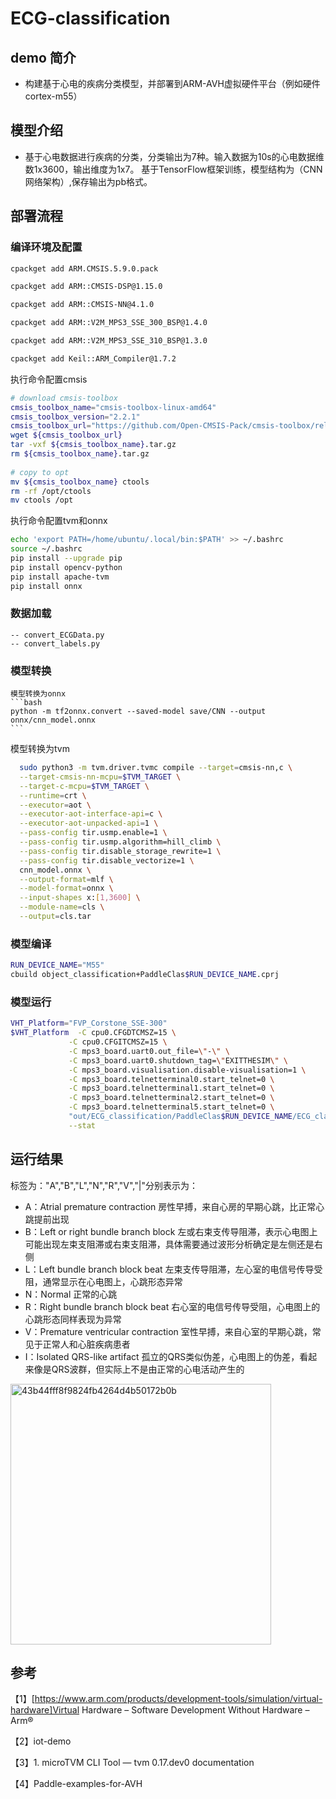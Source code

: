 # ECG-classification
##  demo 简介
  - 构建基于心电的疾病分类模型，并部署到ARM-AVH虚拟硬件平台（例如硬件cortex-m55）
## 模型介绍
  - 基于心电数据进行疾病的分类，分类输出为7种。输入数据为10s的心电数据维数1x3600，输出维度为1x7。
   基于TensorFlow框架训练，模型结构为（CNN网络架构）,保存输出为pb格式。
##  部署流程
 ### 编译环境及配置
 ```bash
 cpackget add ARM.CMSIS.5.9.0.pack

 cpackget add ARM::CMSIS-DSP@1.15.0

cpackget add ARM::CMSIS-NN@4.1.0

cpackget add ARM::V2M_MPS3_SSE_300_BSP@1.4.0

cpackget add ARM::V2M_MPS3_SSE_310_BSP@1.3.0

cpackget add Keil::ARM_Compiler@1.7.2
 ```
执行命令配置cmsis
```bash
# download cmsis-toolbox
cmsis_toolbox_name="cmsis-toolbox-linux-amd64"
cmsis_toolbox_version="2.2.1"
cmsis_toolbox_url="https://github.com/Open-CMSIS-Pack/cmsis-toolbox/releases/download/${cmsis_toolbox_version}/${cmsis_toolbox_name}.tar.gz"
wget ${cmsis_toolbox_url}
tar -vxf ${cmsis_toolbox_name}.tar.gz
rm ${cmsis_toolbox_name}.tar.gz
 
# copy to opt
mv ${cmsis_toolbox_name} ctools
rm -rf /opt/ctools
mv ctools /opt
```
执行命令配置tvm和onnx 
 ```bash
echo 'export PATH=/home/ubuntu/.local/bin:$PATH' >> ~/.bashrc
source ~/.bashrc
pip install --upgrade pip
pip install opencv-python
pip install apache-tvm
pip install onnx
```
 ### 数据加载
    -- convert_ECGData.py
    -- convert_labels.py
 ### 模型转换
    模型转换为onnx
    ```bash
    python -m tf2onnx.convert --saved-model save/CNN --output  onnx/cnn_model.onnx
    ```
   模型转换为tvm
  ```bash TVM_TARGET="cortex-m55"
    sudo python3 -m tvm.driver.tvmc compile --target=cmsis-nn,c \
    --target-cmsis-nn-mcpu=$TVM_TARGET \
    --target-c-mcpu=$TVM_TARGET \
    --runtime=crt \
    --executor=aot \
    --executor-aot-interface-api=c \
    --executor-aot-unpacked-api=1 \
    --pass-config tir.usmp.enable=1 \
    --pass-config tir.usmp.algorithm=hill_climb \
    --pass-config tir.disable_storage_rewrite=1 \
    --pass-config tir.disable_vectorize=1 \
    cnn_model.onnx \
    --output-format=mlf \
    --model-format=onnx \
    --input-shapes x:[1,3600] \
    --module-name=cls \
    --output=cls.tar
  ```
 ### 模型编译
 ```bash
 RUN_DEVICE_NAME="M55"
 cbuild object_classification+PaddleClas$RUN_DEVICE_NAME.cprj
 ```
 ### 模型运行
 ```bash
VHT_Platform="FVP_Corstone_SSE-300"
$VHT_Platform  -C cpu0.CFGDTCMSZ=15 \
              -C cpu0.CFGITCMSZ=15 \
              -C mps3_board.uart0.out_file=\"-\" \
              -C mps3_board.uart0.shutdown_tag=\"EXITTHESIM\" \
              -C mps3_board.visualisation.disable-visualisation=1 \
              -C mps3_board.telnetterminal0.start_telnet=0 \
              -C mps3_board.telnetterminal1.start_telnet=0 \
              -C mps3_board.telnetterminal2.start_telnet=0 \
              -C mps3_board.telnetterminal5.start_telnet=0 \
              "out/ECG_classification/PaddleClas$RUN_DEVICE_NAME/ECG_classification.axf" \
              --stat
  ```
 ## 运行结果
标签为："A","B","L","N","R","V","|"分别表示为：
 - A：Atrial premature contraction 房性早搏，来自心房的早期心跳，比正常心跳提前出现
 - B：Left or right bundle branch block  左或右束支传导阻滞，表示心电图上可能出现左束支阻滞或右束支阻滞，具体需要通过波形分析确定是左侧还是右侧
 - L：Left bundle branch block beat 左束支传导阻滞，左心室的电信号传导受阻，通常显示在心电图上，心跳形态异常
 - N：Normal 正常的心跳
 - R：Right bundle branch block beat  右心室的电信号传导受阻，心电图上的心跳形态同样表现为异常
 - V：Premature ventricular contraction 室性早搏，来自心室的早期心跳，常见于正常人和心脏疾病患者
 - I：Isolated QRS-like artifact 孤立的QRS类似伪差，心电图上的伪差，看起来像是QRS波群，但实际上不是由正常的心电活动产生的
  <img width="417" alt="43b44fff8f9824fb4264d4b50172b0b" src="https://github.com/codehgq/ECG_classification_AVH/assets/39193613/5a00b987-9c81-4c65-bf08-d9c72eeac605">
  
## 参考
【1】[https://www.arm.com/products/development-tools/simulation/virtual-hardware]Virtual Hardware – Software Development Without Hardware – Arm®

【2】iot-demo

【3】1. microTVM CLI Tool — tvm 0.17.dev0 documentation

【4】Paddle-examples-for-AVH 

  
